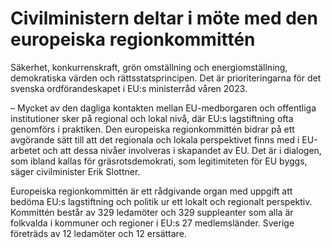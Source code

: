 # Civilministern deltar i möte med den europeiska regionkommittén

Säkerhet, konkurrenskraft, grön omställning och energiomställning, demokratiska värden och rättsstatsprincipen. Det är prioriteringarna för det svenska ordförandeskapet i EU:s ministerråd våren 2023\.

– Mycket av den dagliga kontakten mellan EU\-medborgaren och offentliga institutioner sker på regional och lokal nivå, där EU:s lagstiftning ofta genomförs i praktiken. Den europeiska regionkommittén bidrar på ett avgörande sätt till att det regionala och lokala perspektivet finns med i EU\-arbetet och att dessa nivåer involveras i skapandet av EU. Det är i dialogen, som ibland kallas för gräsrotsdemokrati, som legitimiteten för EU byggs, säger civilminister Erik Slottner.

Europeiska regionkommittén är ett rådgivande organ med uppgift att bedöma EU:s lagstiftning och politik ur ett lokalt och regionalt perspektiv. Kommittén består av 329 ledamöter och 329 suppleanter som alla är folkvalda i kommuner och regioner i EU:s 27 medlemsländer. Sverige företräds av 12 ledamöter och 12 ersättare.
